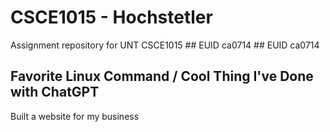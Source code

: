 # CSCE1015 - Hochstetler
Assignment repository for UNT CSCE1015
# #   E U I D  
 c a 0 7 1 4  
 ## EUID
ca0714
## Favorite Linux Command / Cool Thing I've Done with ChatGPT
Built a website for my business
